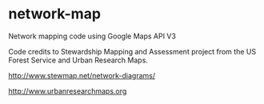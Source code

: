 # network-map
Network mapping code using Google Maps API V3

Code credits to Stewardship Mapping and Assessment project from the US Forest Service and Urban Research Maps.

http://www.stewmap.net/network-diagrams/

http://www.urbanresearchmaps.org
